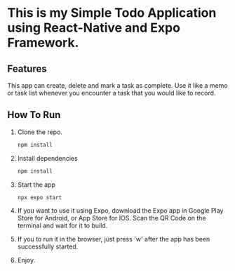 # This is my Simple Todo Application using React-Native and Expo Framework.

## Features

This app can create, delete and mark a task as complete. Use it like a memo or task list whenever you encounter a task
that you would like to record.

## How To Run

1. Clone the repo.

    ```bash
   npm install
   ```

2. Install dependencies

   ```bash
   npm install
   ```

3. Start the app

   ```bash
   npx expo start
   ```

4. If you want to use it using Expo, download the Expo app in Google Play Store for Android,
   or App Store for IOS. Scan the QR Code on the terminal and wait for it to build.

5. If you to run it in the browser, just press 'w' after the app has been successfully started.

6. Enjoy.